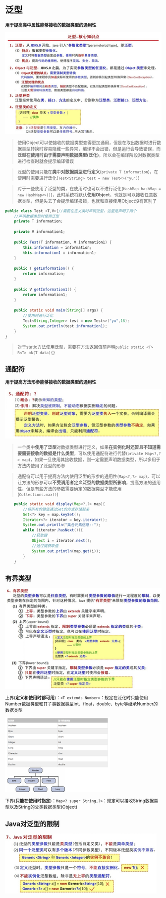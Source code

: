 # 泛型

**用于提高类中属性能够接收的数据类型的通用性**

<img src="img/41.泛型/image-20230127205925815.png" alt="image-20230127205925815" style="zoom:50%;" />

> 使用Object可以使接收的数据类型变得更加通用，但是在取出数据时进行数据类型转换时容易隐藏一些异常，编译不会出错，但是运行会导致错误，而**泛型在使用时由于需要声明数据类型(泛化)**，所以会在编译阶段对数据类型进行检查时就会提示编译错误

> 泛型的使用只能在**类**中**对数据类型进行定义**(`private T information`)，在使用时需要进行泛化(`Test<String> test = new Test<>("yu")`)

> 对于一些使用了泛型的类，在使用时也可以不进行泛化(`HashMap hashMap = new HashMap<>()`)，此时系统将默认**使用Object**，也就是可以接收任意数据类型，但是失去了会提示编译报错，也就和直接使用Object没有区别了

```java
public class Test <T,V>{//需要在定义类时声明泛型，这里是声明了两个
    //声明数据类型时使用泛型
    private T information;

    private V information1;

    public Test(T information, V information1) {
        this.information = information;
        this.information1 = information1;
    }

    public T getInformation() {
        return information;
    }

    public V getInformation1() {
        return information1;
    }

    public static void main(String[] args) {
        //使用时进行泛化
        Test<String,Integer> test = new Test<>("yu",18);
        System.out.println(test.information1);
    }
}
```

> 对于static方法使用泛型，需要在方法返回值前声明`public static <T> R<T> ok(T data){}`

## 通配符

**用于提高方法形参能够接收的数据类型的通用性**

<img src="img/41.泛型/image-20230127205956276.png" alt="image-20230127205956276" style="zoom:50%;" />

> 一个类中**使用了泛型**对数据类型进行定义，如果**在实例化时还暂且不知道需要需要接收的数据是什么类型**，可以使用通配符进行代替(`private Map<?,?> map`)，如果一旦使用其接收数据，则一定需要声明数据类型，所以多用于方法内使用了泛型的形参

> 通配符可以用于提高方法内使用泛型的形参的通用性(`Map<?,?> map`)，可以让方法的形参可以**不受调用者定义泛型的数据类型所影响**，提高方法的通用性，但是有些方法的参数需要确定的数据类型才能使用(`Collections.max()`)

```java
    public static void display(Map<?,?> map){
        //将所有的键值通过Set的方式存储起来
        Set<?> key = map.keySet();
        Iterator<?> iterator = key.iterator();
        System.out.println("集合元素信息--");
        while (iterator.hasNext()){
            //获取键
            Object i = iterator.next();
            //通过键获取值
            System.out.println(map.get(i));
        }
    }
```

## 有界类型

<img src="img/41.泛型/image-20230127210031404.png" alt="image-20230127210031404" style="zoom:50%;" />

上界(**定义和使用时都可用**)：`<T extends Number>`：规定在泛化时只能使用Number数据类型和其子类数据类型int、float，double、byte等继承Number的数据类型

<img src="img/41.泛型/image-20230128113204709.png" alt="image-20230128113204709" style="zoom:33%;" />

下界(**只能在使用时指定**)：`Map<? super String,?>`：规定可以接收String数据类型以及String的父类数据类型(Object)

## Java对泛型的限制

<img src="img/41.泛型/image-20230127210129015.png" alt="image-20230127210129015" style="zoom:50%;" />

